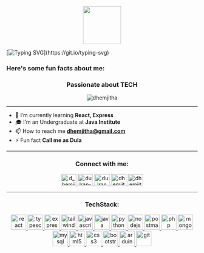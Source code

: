 <p align="center"><picture><img src = "https://github.com/7oSkaaa/7oSkaaa/blob/main/Images/about_me.gif?raw=true" width = 100px></picture></p>

[![Typing SVG](https://readme-typing-svg.herokuapp.com?&color=7AF79A&size=30&lines=Hey!+I'm+Dulran+Hemjitha+!;Welcome+to+My+Profile.;)](https://git.io/typing-svg)
<h3> Here's some fun facts about me: </h3>
<h3 align="center">Passionate about TECH</h3>

<p align="center">
  <img src="https://komarev.com/ghpvc/?username=dhemjitha&label=Profile%20views&color=0e75b6&style=flat" alt="dhemjitha" />
</p>

---

- 🌱 I’m currently learning **React, Express**
- 🎓 I’m an Undergraduate at **Java Institute**
- 📫 How to reach me **dhemjitha@gmail.com**
- ⚡ Fun fact **Call me as Dula**

---

<h3 align="center">Connect with me:</h3>
<p align="center">
  <a href="https://twitter.com/dhemjitha" target="blank">
    <img src="https://github.com/Scar1109/skill-icons/blob/main/icons/Twitter.svg" alt="d_hemjitha" height="30" width="40" />
  </a>
  <a href="https://linkedin.com/in/dulran-hemjitha" target="blank">
    <img src="https://github.com/Scar1109/skill-icons/blob/main/icons/LinkedIn.svg" alt="dulran-hemjitha" height="30" width="40" />
  </a>
  <a href="https://fb.com/dulran hemjitha" target="blank">
    <img src="https://raw.githubusercontent.com/rahuldkjain/github-profile-readme-generator/master/src/images/icons/Social/facebook.svg" alt="dulran hemjitha" height="30" width="40" />
  </a>
  <a href="https://instagram.com/dhemjitha" target="blank">
    <img src="https://github.com/Scar1109/skill-icons/blob/main/icons/Instagram.svg" alt="dhemjitha" height="30" width="40" />
  </a>
  <a href="https://www.youtube.com/c/dhemjitha" target="blank">
    <img src="https://raw.githubusercontent.com/rahuldkjain/github-profile-readme-generator/master/src/images/icons/Social/youtube.svg" alt="dhemjitha" height="30" width="40" />
  </a>
</p>

---

<h3 align="center">TechStack:</h3>
<p align="center">
  <a href="https://reactjs.org/" target="_blank" rel="noreferrer">
    <img src="https://github.com/Scar1109/skill-icons/blob/main/icons/React-Light.svg" alt="react" width="40" height="40"/>
  </a>
  
  <a href="https://www.typescriptlang.org/" target="_blank" rel="noreferrer">
    <img src="https://github.com/Scar1109/skill-icons/blob/main/icons/TypeScript.svg" alt="typescript" width="40" height="40"/>
  </a>
  
  <a href="https://expressjs.com" target="_blank" rel="noreferrer">
    <img src="https://github.com/Scar1109/skill-icons/blob/main/icons/ExpressJS-Light.svg" alt="express" width="40" height="40"/>
  </a>

  <a href="https://tailwindcss.com/" target="_blank" rel="noreferrer">
    <img src="https://github.com/Scar1109/skill-icons/blob/main/icons/TailwindCSS-Dark.svg" alt="tailwind" width="40" height="40"/>
  </a>
  
  <a href="https://developer.mozilla.org/en-US/docs/Web/JavaScript" target="_blank" rel="noreferrer">
    <img src="https://github.com/Scar1109/skill-icons/blob/main/icons/JavaScript.svg" alt="javascript" width="40" height="40"/>
  </a>
  
  <a href="https://www.java.com" target="_blank" rel="noreferrer">
    <img src="https://github.com/Scar1109/skill-icons/blob/main/icons/Java-Light.svg" alt="java" width="40" height="40"/>
  </a>

  <a href="https://www.python.org/" target="_blank" rel="noreferrer">
    <img src="https://github.com/Scar1109/skill-icons/blob/main/icons/Python-Dark.svg" alt="python" width="40" height="40"/>
  </a>
  
  <a href="https://nodejs.org" target="_blank" rel="noreferrer">
    <img src="https://github.com/Scar1109/skill-icons/blob/main/icons/NodeJS-Dark.svg" alt="nodejs" width="40" height="40"/>
  </a>

  <a href="https://postman.com" target="_blank" rel="noreferrer"> 
    <img src="https://github.com/Scar1109/skill-icons/blob/main/icons/Postman.svg" alt="postman" width="40" height="40"/> 
  </a>

  <a href="https://www.php.net" target="_blank" rel="noreferrer">
    <img src="https://github.com/Scar1109/skill-icons/blob/main/icons/PHP-Light.svg" alt="php" width="40" height="40"/>
  </a>
  
  <a href="https://www.mongodb.com/" target="_blank" rel="noreferrer">
    <img src="https://github.com/Scar1109/skill-icons/blob/main/icons/MongoDB.svg" alt="mongodb" width="40" height="40"/>
  </a>
  
  <a href="https://www.mysql.com/" target="_blank" rel="noreferrer">
    <img src="https://github.com/Scar1109/skill-icons/blob/main/icons/MySQL-Light.svg" alt="mysql" width="40" height="40"/>
  </a>
  

 <a href="https://www.w3.org/html/" target="_blank" rel="noreferrer">
    <img src="https://github.com/Scar1109/skill-icons/blob/main/icons/HTML.svg" alt="html5" width="40" height="40"/>
  </a>

  <a href="https://www.w3schools.com/css/" target="_blank" rel="noreferrer">
    <img src="https://github.com/Scar1109/skill-icons/blob/main/icons/CSS.svg" alt="css3" width="40" height="40"/>
  </a>

  <a href="https://getbootstrap.com" target="_blank" rel="noreferrer"> 
    <img src="https://github.com/Scar1109/skill-icons/blob/main/icons/Bootstrap.svg" alt="bootstrap" width="40" height="40"/> 
  </a>

  <a href="https://www.arduino.cc/" target="_blank" rel="noreferrer"> 
    <img src="https://github.com/Scar1109/skill-icons/blob/main/icons/Arduino.svg" alt="arduino" width="40" height="40"/> 
  </a>

  <a href="https://git-scm.com/" target="_blank" rel="noreferrer"> 
    <img src="https://github.com/Scar1109/skill-icons/blob/main/icons/Git.svg" alt="git" width="40" height="40"/> 
  </a>
  
</p>
